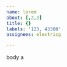```yaml
---         
name: lorem
about: [,2,3]
title: {}
labels: '123, 43380'
assignees: electricg

---         
```


body a
